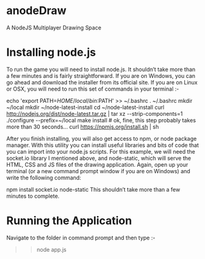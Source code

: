 anodeDraw
=========

A NodeJS Multiplayer Drawing Space


Installing node.js
===================

To run the game you will need to install node.js. It shouldn’t take more than a few minutes and is fairly straightforward.
If you are on Windows, you can go ahead and download the installer from its official site. If you are on Linux or OSX, 
you will need to run this set of commands in your terminal :-

>>
echo 'export PATH=$HOME/local/bin:$PATH' >> ~/.bashrc
. ~/.bashrc
mkdir ~/local
mkdir ~/node-latest-install
cd ~/node-latest-install
curl http://nodejs.org/dist/node-latest.tar.gz | tar xz --strip-components=1
./configure --prefix=~/local
make install # ok, fine, this step probably takes more than 30 seconds...
curl https://npmjs.org/install.sh | sh

After you finish installing, you will also get access to npm, or node package manager. 
With this utility you can install useful libraries and bits of code that you can import into your node.js scripts. 
For this example, we will need the socket.io library I mentioned above, and node-static, which will serve the HTML, 
CSS and JS files of the drawing application. Again, open up your terminal (or a new command prompt window if you 
are on Windows) and write the following command:

npm install socket.io node-static
This shouldn’t take more than a few minutes to complete.

Running the Application
=========================

Navigate to the folder in command prompt and then type :-
>>node app.js
